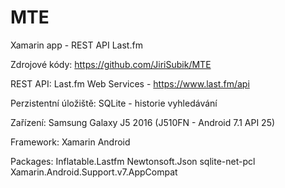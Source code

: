 # MTE
Xamarin app - REST API Last.fm

Zdrojové kódy:
https://github.com/JiriSubik/MTE

REST API:
Last.fm Web Services - https://www.last.fm/api

Perzistentní úložiště:
SQLite - historie vyhledávání

Zařízení:
Samsung Galaxy J5 2016 (J510FN - Android 7.1 API 25)

Framework:
Xamarin Android

Packages:
Inflatable.Lastfm
Newtonsoft.Json
sqlite-net-pcl
Xamarin.Android.Support.v7.AppCompat
